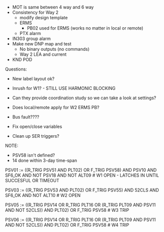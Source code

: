 - MOT is same between 4 way and 6 way
- Consistency for Way 2
	- modify design template
	- ERMS
		- PB02 used for ERMS (works no matter in local or remote)
	- PTX alarm
- IN303 group alarm
- Make new DNP map and test
	- No binary outputs (no commands)
	- Way 2 LEA and current
- KND POD

Questions:
- New label layout ok?
- Inrush for W1? - STILL USE HARMONIC BLOCKING
- Can they provide coordination study so we can take a look at settings?
- Does local/remote apply for W2 ERMS PB?
- Bus fault????

- Fix open/close variables
- Clean up SER triggers?

NOTE:
- PSV58 isn't defined?
- 14 done within 3-day time-span





PSV01 := ((R_TRIG PSV51 AND PLT02) OR F_TRIG PSV58) AND PSV10 AND SF6_OK AND NOT PSV18 AND NOT ALT09 # W1 OPEN - LATCHES IN UNTIL SUCCESFUL OR TIMEOUT

PSV03 := ((R_TRIG PSV53 AND PLT02) OR F_TRIG PSV55) AND 52CLS AND SF6_OK AND NOT ALT10 # W2 OPEN

PSV05 := ((R_TRIG PSV14 OR R_TRIG PLT16 OR (R_TRIG PLT09 AND PSV11 AND NOT 52CLS)) AND PLT02) OR F_TRIG PSV58 # W3 TRIP

PSV06 := ((R_TRIG PSV14 OR R_TRIG PLT16 OR (R_TRIG PLT09 AND PSV11 AND NOT 52CLS)) AND PLT02) OR F_TRIG PSV58 # W4 TRIP

